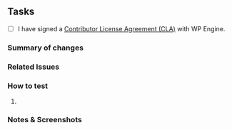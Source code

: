 ## Tasks

<!-- Sorry, we're only accepting minor bugfix PRs from the community, no big change or new feature -->

- [ ] I have signed a [Contributor License Agreement (CLA)](https://github.com/studiopress/pattern-manager/wiki/For-Developers#contributor-license-agreement-cla) with WP Engine.

### Summary of changes
<!-- A short but detailed summary of the changes. -->

### Related Issues
<!-- Fixes #xxx. -->
<!-- See #xxx. -->

### How to test
<!-- Detailed steps to test this PR. -->
1.

### Notes & Screenshots
<!-- Additional information for reviewers. -->
